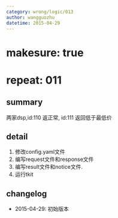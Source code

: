 ```yaml
---
category: wrong/logic/013
author: wangguozhu
datetime: 2015-04-29
---
```


# makesure: true
# repeat: 011

## summary

两家dsp,id:110 返正常, id:111 返回低于最低价

## detail

1. 修改config.yaml文件
2. 编写request文件和response文件
3. 编写result文件和notice文件.
4. 运行tkit

## changelog

- 2015-04-29: 初始版本
